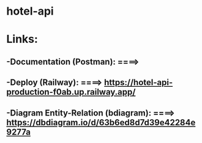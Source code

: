 # hotel-api

# Links:
## -Documentation (Postman): ====> 
## -Deploy (Railway): ====> https://hotel-api-production-f0ab.up.railway.app/
## -Diagram Entity-Relation (bdiagram): ====> https://dbdiagram.io/d/63b6ed8d7d39e42284e9277a
